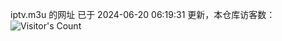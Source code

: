 iptv.m3u 的网址 已于 2024-06-20 06:19:31 更新，本仓库访客数：![Visitor's Count](https://profile-counter.glitch.me/pxiptv_TV/count.svg)
